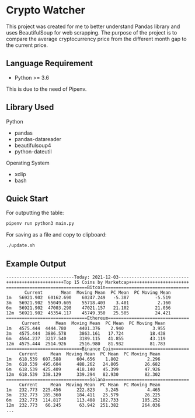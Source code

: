 # Crypto Watcher

This project was created for me to better understand Pandas library and uses
BeautifulSoup for web scrapping. The purpose of the project is to compare the
average cryptocurrency price from the different month gap to the current price.

## Language Requirement

- Python >= 3.6

This is due to the need of Pipenv.

## Library Used

Python

- pandas
- pandas-datareader
- beautifulsoup4
- python-dateutil

Operating System

- xclip
- bash

## Quick Start

For outputting the table:

```bash
pipenv run python3 main.py
```

For saving as a file and copy to clipboard:

```bash
./update.sh
```

## Example Output

```
--------------------------Today: 2021-12-03---------------------------
++++++++++++++++++++++Top 15 Coins by Marketcap+++++++++++++++++++++++
===============================Bitcoin================================
       Current       Mean  Moving Mean  PC Mean  PC Moving Mean
1m   56921.902  60162.690    60247.249   -5.387          -5.519
3m   56921.902  55049.605    55718.403    3.401           2.160
6m   56921.902  47003.298    47021.157   21.102          21.056
12m  56921.902  45354.117    45749.350   25.505          24.421
===============================Ethereum===============================
      Current      Mean  Moving Mean  PC Mean  PC Moving Mean
1m   4575.444  4444.780     4401.376    2.940           3.955
3m   4575.444  3886.578     3863.161   17.724          18.438
6m   4564.237  3217.540     3189.115   41.855          43.119
12m  4575.444  2514.926     2516.980   81.932          81.783
=============================Binance Coin=============================
     Current     Mean  Moving Mean  PC Mean  PC Moving Mean
1m   618.539  607.588      604.656    1.802           2.296
3m   618.539  495.604      488.262   24.805          26.682
6m   618.539  425.409      418.140   45.399          47.926
12m  618.539  338.129      339.294   82.930          82.302
================================Solana================================
     Current     Mean  Moving Mean  PC Mean  PC Moving Mean
1m   232.773  225.456      222.823    3.245           4.465
3m   232.773  185.360      184.411   25.579          26.225
6m   232.773  114.817      113.408  102.733         105.252
12m  232.773   66.245       63.942  251.382         264.036
...
```
